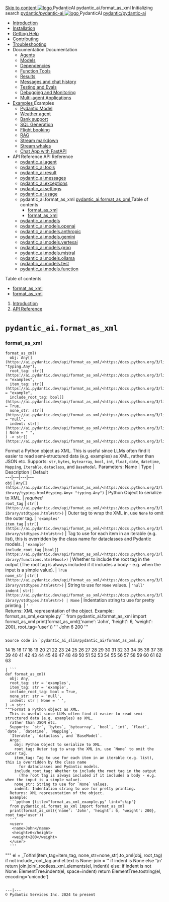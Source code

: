 [ Skip to content ](https://ai.pydantic.dev/api/format_as_xml/<#pydantic_aiformat_as_xml>)
[ ![logo](https://ai.pydantic.dev/img/logo-white.svg) ](https://ai.pydantic.dev/api/format_as_xml/<../..> "PydanticAI")
PydanticAI 
pydantic_ai.format_as_xml 
Initializing search 
[ pydantic/pydantic-ai  ](https://ai.pydantic.dev/api/format_as_xml/<https:/github.com/pydantic/pydantic-ai> "Go to repository")
[ ![logo](https://ai.pydantic.dev/img/logo-white.svg) ](https://ai.pydantic.dev/api/format_as_xml/<../..> "PydanticAI") PydanticAI 
[ pydantic/pydantic-ai  ](https://ai.pydantic.dev/api/format_as_xml/<https:/github.com/pydantic/pydantic-ai> "Go to repository")
  * [ Introduction  ](https://ai.pydantic.dev/api/format_as_xml/<../..>)
  * [ Installation  ](https://ai.pydantic.dev/api/format_as_xml/install/>)
  * [ Getting Help  ](https://ai.pydantic.dev/api/format_as_xml/help/>)
  * [ Contributing  ](https://ai.pydantic.dev/api/format_as_xml/contributing/>)
  * [ Troubleshooting  ](https://ai.pydantic.dev/api/format_as_xml/troubleshooting/>)
  * Documentation  Documentation 
    * [ Agents  ](https://ai.pydantic.dev/api/format_as_xml/agents/>)
    * [ Models  ](https://ai.pydantic.dev/api/format_as_xml/models/>)
    * [ Dependencies  ](https://ai.pydantic.dev/api/format_as_xml/dependencies/>)
    * [ Function Tools  ](https://ai.pydantic.dev/api/format_as_xml/tools/>)
    * [ Results  ](https://ai.pydantic.dev/api/format_as_xml/results/>)
    * [ Messages and chat history  ](https://ai.pydantic.dev/api/format_as_xml/message-history/>)
    * [ Testing and Evals  ](https://ai.pydantic.dev/api/format_as_xml/testing-evals/>)
    * [ Debugging and Monitoring  ](https://ai.pydantic.dev/api/format_as_xml/logfire/>)
    * [ Multi-agent Applications  ](https://ai.pydantic.dev/api/format_as_xml/multi-agent-applications/>)
  * [ Examples  ](https://ai.pydantic.dev/api/format_as_xml/examples/>)
Examples 
    * [ Pydantic Model  ](https://ai.pydantic.dev/api/format_as_xml/examples/pydantic-model/>)
    * [ Weather agent  ](https://ai.pydantic.dev/api/format_as_xml/examples/weather-agent/>)
    * [ Bank support  ](https://ai.pydantic.dev/api/format_as_xml/examples/bank-support/>)
    * [ SQL Generation  ](https://ai.pydantic.dev/api/format_as_xml/examples/sql-gen/>)
    * [ Flight booking  ](https://ai.pydantic.dev/api/format_as_xml/examples/flight-booking/>)
    * [ RAG  ](https://ai.pydantic.dev/api/format_as_xml/examples/rag/>)
    * [ Stream markdown  ](https://ai.pydantic.dev/api/format_as_xml/examples/stream-markdown/>)
    * [ Stream whales  ](https://ai.pydantic.dev/api/format_as_xml/examples/stream-whales/>)
    * [ Chat App with FastAPI  ](https://ai.pydantic.dev/api/format_as_xml/examples/chat-app/>)
  * API Reference  API Reference 
    * [ pydantic_ai.agent  ](https://ai.pydantic.dev/api/format_as_xml/<../agent/>)
    * [ pydantic_ai.tools  ](https://ai.pydantic.dev/api/format_as_xml/<../tools/>)
    * [ pydantic_ai.result  ](https://ai.pydantic.dev/api/format_as_xml/<../result/>)
    * [ pydantic_ai.messages  ](https://ai.pydantic.dev/api/format_as_xml/<../messages/>)
    * [ pydantic_ai.exceptions  ](https://ai.pydantic.dev/api/format_as_xml/<../exceptions/>)
    * [ pydantic_ai.settings  ](https://ai.pydantic.dev/api/format_as_xml/<../settings/>)
    * [ pydantic_ai.usage  ](https://ai.pydantic.dev/api/format_as_xml/<../usage/>)
    * pydantic_ai.format_as_xml  [ pydantic_ai.format_as_xml  ](https://ai.pydantic.dev/api/format_as_xml/<./>) Table of contents 
      * [ format_as_xml  ](https://ai.pydantic.dev/api/format_as_xml/<#pydantic_ai.format_as_xml>)
      * [ format_as_xml  ](https://ai.pydantic.dev/api/format_as_xml/<#pydantic_ai.format_as_xml.format_as_xml>)
    * [ pydantic_ai.models  ](https://ai.pydantic.dev/api/format_as_xml/<../models/base/>)
    * [ pydantic_ai.models.openai  ](https://ai.pydantic.dev/api/format_as_xml/<../models/openai/>)
    * [ pydantic_ai.models.anthropic  ](https://ai.pydantic.dev/api/format_as_xml/<../models/anthropic/>)
    * [ pydantic_ai.models.gemini  ](https://ai.pydantic.dev/api/format_as_xml/<../models/gemini/>)
    * [ pydantic_ai.models.vertexai  ](https://ai.pydantic.dev/api/format_as_xml/<../models/vertexai/>)
    * [ pydantic_ai.models.groq  ](https://ai.pydantic.dev/api/format_as_xml/<../models/groq/>)
    * [ pydantic_ai.models.mistral  ](https://ai.pydantic.dev/api/format_as_xml/<../models/mistral/>)
    * [ pydantic_ai.models.ollama  ](https://ai.pydantic.dev/api/format_as_xml/<../models/ollama/>)
    * [ pydantic_ai.models.test  ](https://ai.pydantic.dev/api/format_as_xml/<../models/test/>)
    * [ pydantic_ai.models.function  ](https://ai.pydantic.dev/api/format_as_xml/<../models/function/>)


Table of contents 
  * [ format_as_xml  ](https://ai.pydantic.dev/api/format_as_xml/<#pydantic_ai.format_as_xml>)
  * [ format_as_xml  ](https://ai.pydantic.dev/api/format_as_xml/<#pydantic_ai.format_as_xml.format_as_xml>)


  1. [ Introduction  ](https://ai.pydantic.dev/api/format_as_xml/<../..>)
  2. [ API Reference  ](https://ai.pydantic.dev/api/format_as_xml/<../agent/>)


# `pydantic_ai.format_as_xml`
###  format_as_xml
```
format_as_xml(
  obj: Any[](https://ai.pydantic.dev/api/format_as_xml/<https:/docs.python.org/3/library/typing.html#typing.Any> "typing.Any"),
  root_tag: str[](https://ai.pydantic.dev/api/format_as_xml/<https:/docs.python.org/3/library/stdtypes.html#str>) = "examples",
  item_tag: str[](https://ai.pydantic.dev/api/format_as_xml/<https:/docs.python.org/3/library/stdtypes.html#str>) = "example",
  include_root_tag: bool[](https://ai.pydantic.dev/api/format_as_xml/<https:/docs.python.org/3/library/functions.html#bool>) = True,
  none_str: str[](https://ai.pydantic.dev/api/format_as_xml/<https:/docs.python.org/3/library/stdtypes.html#str>) = "null",
  indent: str[](https://ai.pydantic.dev/api/format_as_xml/<https:/docs.python.org/3/library/stdtypes.html#str>) | None = " ",
) -> str[](https://ai.pydantic.dev/api/format_as_xml/<https:/docs.python.org/3/library/stdtypes.html#str>)

```

Format a Python object as XML.
This is useful since LLMs often find it easier to read semi-structured data (e.g. examples) as XML, rather than JSON etc.
Supports: `str`, `bytes`, `bytearray`, `bool`, `int`, `float`, `date`, `datetime`, `Mapping`, `Iterable`, `dataclass`, and `BaseModel`.
Parameters:
Name | Type | Description | Default  
---|---|---|---  
`obj` |  `Any[](https://ai.pydantic.dev/api/format_as_xml/<https:/docs.python.org/3/library/typing.html#typing.Any> "typing.Any")` |  Python Object to serialize to XML. |  _required_  
`root_tag` |  `str[](https://ai.pydantic.dev/api/format_as_xml/<https:/docs.python.org/3/library/stdtypes.html#str>)` |  Outer tag to wrap the XML in, use `None` to omit the outer tag. |  `'examples'`  
`item_tag` |  `str[](https://ai.pydantic.dev/api/format_as_xml/<https:/docs.python.org/3/library/stdtypes.html#str>)` |  Tag to use for each item in an iterable (e.g. list), this is overridden by the class name for dataclasses and Pydantic models. |  `'example'`  
`include_root_tag` |  `bool[](https://ai.pydantic.dev/api/format_as_xml/<https:/docs.python.org/3/library/functions.html#bool>)` |  Whether to include the root tag in the output (The root tag is always included if it includes a body - e.g. when the input is a simple value). |  `True`  
`none_str` |  `str[](https://ai.pydantic.dev/api/format_as_xml/<https:/docs.python.org/3/library/stdtypes.html#str>)` |  String to use for `None` values. |  `'null'`  
`indent` |  `str[](https://ai.pydantic.dev/api/format_as_xml/<https:/docs.python.org/3/library/stdtypes.html#str>) | None` |  Indentation string to use for pretty printing. |  `' '`  
Returns: XML representation of the object.
Example: 
format_as_xml_example.py```
from pydantic_ai.format_as_xml import format_as_xml
print(format_as_xml({'name': 'John', 'height': 6, 'weight': 200}, root_tag='user'))
'''
<user>
 <name>John</name>
 <height>6</height>
 <weight>200</weight>
</user>
'''

```

Source code in `pydantic_ai_slim/pydantic_ai/format_as_xml.py`
```
14
15
16
17
18
19
20
21
22
23
24
25
26
27
28
29
30
31
32
33
34
35
36
37
38
39
40
41
42
43
44
45
46
47
48
49
50
51
52
53
54
55
56
57
58
59
60
61
62
63
```
| ```
def format_as_xml(
  obj: Any,
  root_tag: str = 'examples',
  item_tag: str = 'example',
  include_root_tag: bool = True,
  none_str: str = 'null',
  indent: str | None = ' ',
) -> str:
"""Format a Python object as XML.
  This is useful since LLMs often find it easier to read semi-structured data (e.g. examples) as XML,
  rather than JSON etc.
  Supports: `str`, `bytes`, `bytearray`, `bool`, `int`, `float`, `date`, `datetime`, `Mapping`,
  `Iterable`, `dataclass`, and `BaseModel`.
  Args:
    obj: Python Object to serialize to XML.
    root_tag: Outer tag to wrap the XML in, use `None` to omit the outer tag.
    item_tag: Tag to use for each item in an iterable (e.g. list), this is overridden by the class name
      for dataclasses and Pydantic models.
    include_root_tag: Whether to include the root tag in the output
      (The root tag is always included if it includes a body - e.g. when the input is a simple value).
    none_str: String to use for `None` values.
    indent: Indentation string to use for pretty printing.
  Returns: XML representation of the object.
  Example:
  ```python {title="format_as_xml_example.py" lint="skip"}
  from pydantic_ai.format_as_xml import format_as_xml
  print(format_as_xml({'name': 'John', 'height': 6, 'weight': 200}, root_tag='user'))
  '''
  <user>
   <name>John</name>
   <height>6</height>
   <weight>200</weight>
  </user>
  '''
  ```
  """
  el = _ToXml(item_tag=item_tag, none_str=none_str).to_xml(obj, root_tag)
  if not include_root_tag and el.text is None:
    join = '' if indent is None else '\n'
    return join.join(_rootless_xml_elements(el, indent))
  else:
    if indent is not None:
      ElementTree.indent(el, space=indent)
    return ElementTree.tostring(el, encoding='unicode')

```
  
---|---  
© Pydantic Services Inc. 2024 to present 
